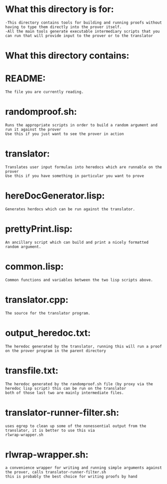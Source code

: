 # What this directory is for:
	-This directory contains tools for building and running proofs without having to type them directly into the prover itself.
    -All the main tools generate executable intermediary scripts that you can run that will provide input to the prover or to the translator

# What this directory contains:

# README:
    The file you are currently reading.

# randomproof.sh:
    Runs the appropriate scripts in order to build a random argument and run it against the prover
    Use this if you just want to see the prover in action

# translator:
    Translates user input formulas into heredocs which are runnable on the prover
    Use this if you have something in particular you want to prove

# hereDocGenerator.lisp:
    Generates herdocs which can be run against the translator.

# prettyPrint.lisp:
    An ancillary script which can build and print a nicely formatted random argument.

# common.lisp:
    Common functions and variables between the two lisp scripts above.

# translator.cpp:
    The source for the translator program.

# output_heredoc.txt:
    The heredoc generated by the translator, running this will run a proof on the prover program in the parent directory

# transfile.txt:
    The heredoc generated by the randomproof.sh file (by proxy via the heredoc lisp script) this can be run on the translator
    both of those last two are mainly intermediate files.


# translator-runner-filter.sh:
    uses egrep to clean up some of the nonessential output from the translator, it is better to use this via
    rlwrap-wrapper.sh

# rlwrap-wrapper.sh:
    a convenience wrapper for writing and running simple arguments against the prover, calls translator-runner-filter.sh
    this is probably the best choice for writing proofs by hand
